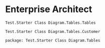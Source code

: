 ﻿# Enterprise Architect

```ea-diagram
Test.Starter Class Diagram.Tables.Tables
```

```ea-object-text
Test.Starter Class Diagram.Tables.Customer
```

```ea-table-notes
package: Test.Starter Class Diagram.Tables
```

